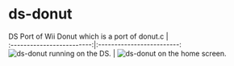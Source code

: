 # ds-donut
 DS Port of Wii Donut which is a port of donut.c
             |  
:-------------------------:|:-------------------------:
![ds-donut running on the DS.](/assets/screenshot.png)  |  ![ds-donut on the home screen.](/assets/menu.png)